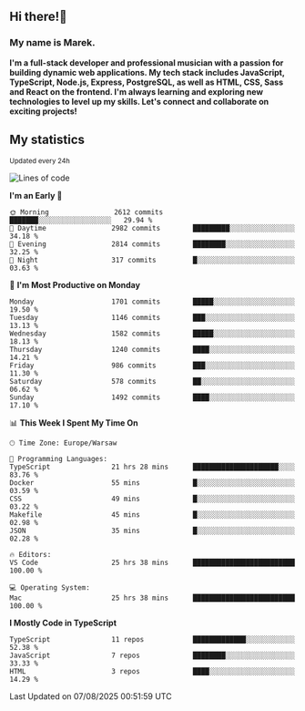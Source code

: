 ## Hi there!👋 ##
### My name is Marek. ###

**I'm a full-stack developer and professional musician with a passion for building dynamic web applications. My tech stack includes JavaScript, TypeScript, Node.js, Express, PostgreSQL, as well as HTML, CSS, Sass and React on the frontend. I'm always learning and exploring new technologies to level up my skills. Let's connect and collaborate on exciting projects!**

## My statistics ##
<sub>Updated every 24h</sub>
<!--START_SECTION:waka-->
![Lines of code](https://img.shields.io/badge/From%20Hello%20World%20I%27ve%20Written-1.1%20million%20lines%20of%20code-blue)

**I'm an Early 🐤** 

```text
🌞 Morning                2612 commits        ███████░░░░░░░░░░░░░░░░░░   29.94 % 
🌆 Daytime                2982 commits        █████████░░░░░░░░░░░░░░░░   34.18 % 
🌃 Evening                2814 commits        ████████░░░░░░░░░░░░░░░░░   32.25 % 
🌙 Night                  317 commits         █░░░░░░░░░░░░░░░░░░░░░░░░   03.63 % 
```
📅 **I'm Most Productive on Monday** 

```text
Monday                   1701 commits        █████░░░░░░░░░░░░░░░░░░░░   19.50 % 
Tuesday                  1146 commits        ███░░░░░░░░░░░░░░░░░░░░░░   13.13 % 
Wednesday                1582 commits        █████░░░░░░░░░░░░░░░░░░░░   18.13 % 
Thursday                 1240 commits        ████░░░░░░░░░░░░░░░░░░░░░   14.21 % 
Friday                   986 commits         ███░░░░░░░░░░░░░░░░░░░░░░   11.30 % 
Saturday                 578 commits         ██░░░░░░░░░░░░░░░░░░░░░░░   06.62 % 
Sunday                   1492 commits        ████░░░░░░░░░░░░░░░░░░░░░   17.10 % 
```


📊 **This Week I Spent My Time On** 

```text
🕑︎ Time Zone: Europe/Warsaw

💬 Programming Languages: 
TypeScript               21 hrs 28 mins      █████████████████████░░░░   83.76 % 
Docker                   55 mins             █░░░░░░░░░░░░░░░░░░░░░░░░   03.59 % 
CSS                      49 mins             █░░░░░░░░░░░░░░░░░░░░░░░░   03.22 % 
Makefile                 45 mins             █░░░░░░░░░░░░░░░░░░░░░░░░   02.98 % 
JSON                     35 mins             █░░░░░░░░░░░░░░░░░░░░░░░░   02.28 % 

🔥 Editors: 
VS Code                  25 hrs 38 mins      █████████████████████████   100.00 % 

💻 Operating System: 
Mac                      25 hrs 38 mins      █████████████████████████   100.00 % 
```

**I Mostly Code in TypeScript** 

```text
TypeScript               11 repos            █████████████░░░░░░░░░░░░   52.38 % 
JavaScript               7 repos             ████████░░░░░░░░░░░░░░░░░   33.33 % 
HTML                     3 repos             ████░░░░░░░░░░░░░░░░░░░░░   14.29 % 
```




 Last Updated on 07/08/2025 00:51:59 UTC
<!--END_SECTION:waka-->

<!--
**MarekSax/MarekSax** is a ✨ _special_ ✨ repository because its `README.md` (this file) appears on your GitHub profile.

Here are some ideas to get you started:

- 🔭 I’m currently working on ...
- 🌱 I’m currently learning ...
- 👯 I’m looking to collaborate on ...
- 🤔 I’m looking for help with ...
- 💬 Ask me about ...
- 📫 How to reach me: ...
- 😄 Pronouns: ...
- ⚡ Fun fact: ...
-->
